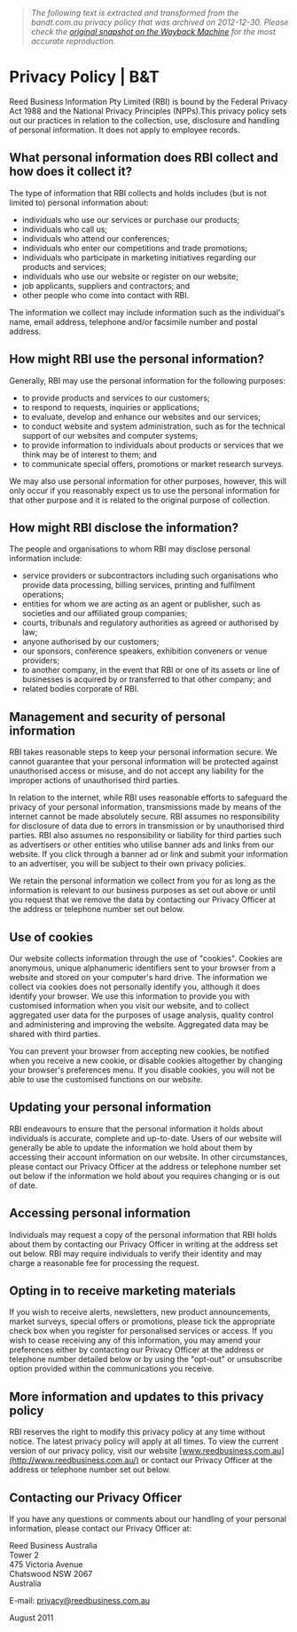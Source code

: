 > *The following text is extracted and transformed from the bandt.com.au privacy policy that was archived on 2012-12-30. Please check the [original snapshot on the Wayback Machine](https://web.archive.org/web/20121230191521id_/http%3A//www.bandt.com.au/about/privacy-policy) for the most accurate reproduction.*

# Privacy Policy | B&T

Reed Business Information Pty Limited (RBI) is bound by the Federal Privacy Act 1988 and the National Privacy Principles (NPPs).This privacy policy sets out our practices in relation to the collection, use, disclosure and handling of personal information. It does not apply to employee records.

##  What personal information does RBI collect and how does it collect it?

The type of information that RBI collects and holds includes (but is not limited to) personal information about:

  * individuals who use our services or purchase our products;
  * individuals who call us;
  * individuals who attend our conferences;
  * individuals who enter our competitions and trade promotions;
  * individuals who participate in marketing initiatives regarding our products and services;
  * individuals who use our website or register on our website;
  * job applicants, suppliers and contractors; and
  * other people who come into contact with RBI.



The information we collect may include information such as the individual's name, email address, telephone and/or facsimile number and postal address.

##  How might RBI use the personal information?

Generally, RBI may use the personal information for the following purposes:

  * to provide products and services to our customers;
  * to respond to requests, inquiries or applications;  
  * to evaluate, develop and enhance our websites and our services;  
  * to conduct website and system administration, such as for the technical support of our websites and computer systems;
  * to provide information to individuals about products or services that we think may be of interest to them; and
  * to communicate special offers, promotions or market research surveys.



We may also use personal information for other purposes, however, this will only occur if you reasonably expect us to use the personal information for that other purpose and it is related to the original purpose of collection.

##  How might RBI disclose the information?

The people and organisations to whom RBI may disclose personal information include:

  * service providers or subcontractors including such organisations who provide data processing, billing services, printing and fulfilment operations;  
  * entities for whom we are acting as an agent or publisher, such as societies and our affiliated group companies;
  * courts, tribunals and regulatory authorities as agreed or authorised by law;  
  * anyone authorised by our customers;  
  * our sponsors, conference speakers, exhibition conveners or venue providers;
  * to another company, in the event that RBI or one of its assets or line of businesses is acquired by or transferred to that other company; and
  * related bodies corporate of RBI.



##  Management and security of personal information

RBI takes reasonable steps to keep your personal information secure. We cannot guarantee that your personal information will be protected against unauthorised access or misuse, and do not accept any liability for the improper actions of unauthorised third parties.

In relation to the internet, while RBI uses reasonable efforts to safeguard the privacy of your personal information, transmissions made by means of the internet cannot be made absolutely secure. RBI assumes no responsibility for disclosure of data due to errors in transmission or by unauthorised third parties. RBI also assumes no responsibility or liability for third parties such as advertisers or other entities who utilise banner ads and links from our website. If you click through a banner ad or link and submit your information to an advertiser, you will be subject to their own privacy policies.

We retain the personal information we collect from you for as long as the information is relevant to our business purposes as set out above or until you request that we remove the data by contacting our Privacy Officer at the address or telephone number set out below.

##  Use of cookies

Our website collects information through the use of "cookies". Cookies are anonymous, unique alphanumeric identifiers sent to your browser from a website and stored on your computer's hard drive. The information we collect via cookies does not personally identify you, although it does identify your browser. We use this information to provide you with customised information when you visit our website, and to collect aggregated user data for the purposes of usage analysis, quality control and administering and improving the website. Aggregated data may be shared with third parties.

You can prevent your browser from accepting new cookies, be notified when you receive a new cookie, or disable cookies altogether by changing your browser's preferences menu. If you disable cookies, you will not be able to use the customised functions on our website.

##  Updating your personal information

RBI endeavours to ensure that the personal information it holds about individuals is accurate, complete and up-to-date. Users of our website will generally be able to update the information we hold about them by accessing their account information on our website. In other circumstances, please contact our Privacy Officer at the address or telephone number set out below if the information we hold about you requires changing or is out of date.

##  Accessing personal information

Individuals may request a copy of the personal information that RBI holds about them by contacting our Privacy Officer in writing at the address set out below. RBI may require individuals to verify their identity and may charge a reasonable fee for processing the request.

##  Opting in to receive marketing materials

If you wish to receive alerts, newsletters, new product announcements, market surveys, special offers or promotions, please tick the appropriate check box when you register for personalised services or access. If you wish to cease receiving any of this information, you may amend your preferences either by contacting our Privacy Officer at the address or telephone number detailed below or by using the "opt-out" or unsubscribe option provided within the communications you receive.

##  More information and updates to this privacy policy

RBI reserves the right to modify this privacy policy at any time without notice. The latest privacy policy will apply at all times. To view the current version of our privacy policy, visit our website [www.reedbusiness.com.au](http://www.reedbusiness.com.au/) or contact our Privacy Officer at the address or telephone number set out below.

##  Contacting our Privacy Officer

If you have any questions or comments about our handling of your personal information, please contact our Privacy Officer at:

Reed Business Australia  
Tower 2  
475 Victoria Avenue  
Chatswood NSW 2067  
Australia

E-mail: privacy@reedbusiness.com.au

August 2011
